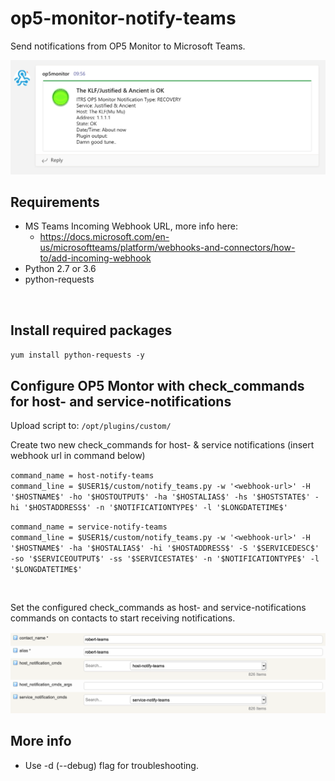 # op5-monitor-notify-teams
Send notifications from OP5 Monitor to Microsoft Teams.

![alt text](https://github.com/bobkjell/op5-monitor-notify-teams/blob/main/teams-notification.png "Teams notification example")

## Requirements
* MS Teams Incoming Webhook URL, more info here:
  * https://docs.microsoft.com/en-us/microsoftteams/platform/webhooks-and-connectors/how-to/add-incoming-webhook
* Python 2.7 or 3.6
* python-requests
<br />

## Install required packages
`yum install python-requests -y`

## Configure OP5 Montor with check_commands for host- and service-notifications
Upload script to: `/opt/plugins/custom/` <br/>

Create two new check_commands for host- & service notifications (insert webhook url in command below) <br/>

`command_name = host-notify-teams` <br />
`command_line = $USER1$/custom/notify_teams.py -w '<webhook-url>' -H '$HOSTNAME$' -ho '$HOSTOUTPUT$' -ha '$HOSTALIAS$' -hs '$HOSTSTATE$' -hi '$HOSTADDRESS$' -n '$NOTIFICATIONTYPE$' -l '$LONGDATETIME$'`
  
`command_name = service-notify-teams` <br />
`command_line = $USER1$/custom/notify_teams.py -w '<webhook-url>' -H '$HOSTNAME$' -ha '$HOSTALIAS$' -hi '$HOSTADDRESS$' -S '$SERVICEDESC$' -so '$SERVICEOUTPUT$' -ss '$SERVICESTATE$' -n '$NOTIFICATIONTYPE$' -l '$LONGDATETIME$'`

<br />

Set the configured check_commands as host- and service-notifications commands on contacts to start receiving notifications. 

![alt text](https://github.com/bobkjell/op5-monitor-notify-teams/blob/main/teams-contacts.png "Teams contacts config")

  
## More info
* Use -d (--debug) flag for troubleshooting.
